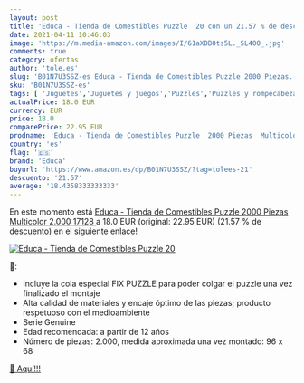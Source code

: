 ```yaml
---
layout: post
title: 'Educa - Tienda de Comestibles Puzzle  20 con un 21.57 % de descuento'
date: 2021-04-11 10:46:03
image: 'https://m.media-amazon.com/images/I/61aXDB0ts5L._SL400_.jpg'
comments: true
category: ofertas
author: 'tole.es'
slug: 'B01N7U3SSZ-es Educa - Tienda de Comestibles Puzzle 2000 Piezas...'
sku: 'B01N7U3SSZ-es'
tags: [ 'Juguetes','Juguetes y juegos','Puzzles','Puzzles y rompecabezas','educa','puzzle', ]
actualPrice: 18.0 EUR
currency: EUR
price: 18.0
comparePrice: 22.95 EUR
prodname: 'Educa - Tienda de Comestibles Puzzle  2000 Piezas  Multicolor  2.000  17128 '
country: 'es'
flag: '🇪🇸'
brand: 'Educa'
buyurl: 'https://www.amazon.es/dp/B01N7U3SSZ/?tag=tolees-21'
descuento: '21.57'
average: '18.4358333333333'
---
```


En este momento está [Educa - Tienda de Comestibles Puzzle  2000 Piezas  Multicolor  2.000  17128 ](https://www.amazon.es/dp/B01N7U3SSZ/?tag=tolees-21) a 18.0 EUR (original: 22.95 EUR) (21.57 %  de descuento) en el siguiente enlace!

[![Educa - Tienda de Comestibles Puzzle  20](https://m.media-amazon.com/images/I/61aXDB0ts5L._SL400_.jpg)](https://www.amazon.es/dp/B01N7U3SSZ/?tag=tolees-21)

🔎:

- Incluye la cola especial FIX PUZZLE para poder colgar el puzzle una vez finalizado el montaje
- Alta calidad de materiales y encaje óptimo de las piezas; producto respetuoso con el medioambiente
- Serie Genuine
- Edad recomendada: a partir de 12 años
- Número de piezas: 2.000, medida aproximada una vez montado: 96 x 68

[🛒 Aquí!!!](https://www.amazon.es/dp/B01N7U3SSZ/?tag=tolees-21)
